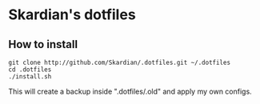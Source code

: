 # Skardian's dotfiles

## How to install
```
git clone http://github.com/Skardian/.dotfiles.git ~/.dotfiles
cd .dotfiles
./install.sh
```

This will create a backup inside ".dotfiles/.old" and apply my own configs.

